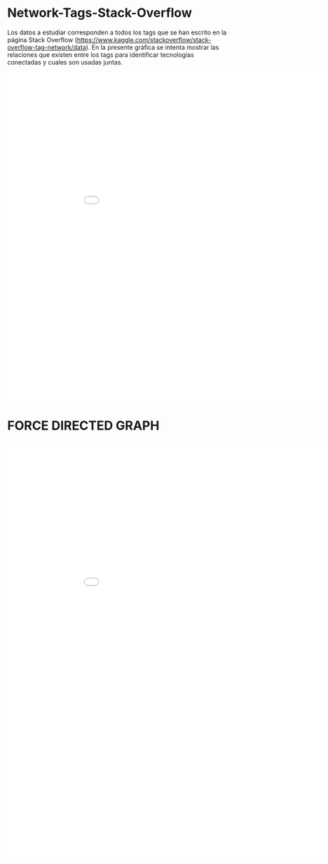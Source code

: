 # Network-Tags-Stack-Overflow

Los datos a estudiar corresponden a todos los tags que se han escrito en la página Stack Overflow (https://www.kaggle.com/stackoverflow/stack-overflow-tag-network/data). En la presente gráfica se intenta mostrar las relaciones que existen entre los tags para identificar tecnologías conectadas y cuales son usadas juntas.

<Embed src = "grafica1.html" width = "950" height = "750">

# FORCE DIRECTED GRAPH


  <Embed src = "grafica2.html" width = "950" height = "950">
